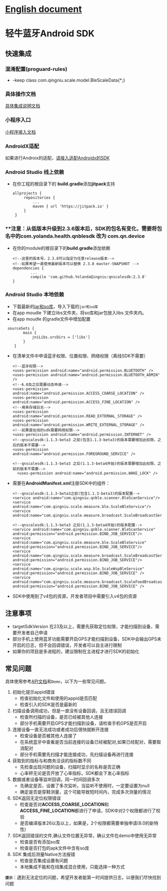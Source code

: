# [English document](https://github.com/YolandaQingniu/qnscalesdk/wiki/English-document)

# 轻牛蓝牙Android SDK

## 快速集成 
### 混淆配置(proguard-rules)
+ -keep class com.qingniu.scale.model.BleScaleData{*;}

### 具体操作文档
[具体集成说明文档](https://yolandaqingniu.gitee.io/sdk-doc/)

### 小程序入口
[小程序接入文档](https://mp.weixin.qq.com/wxopen/plugindevdoc?appid=wx2a4ca48ed5e96748&token=1470542861&lang=zh_CN)

### AndroidX适配
如果进行Androix的适配，[请接入适配Androidx的SDK](https://github.com/YolandaQingniu/qnscalesdkX)

### Android Studio 线上依赖
* 在你工程的根目录下的 **build.gradle**添加**jitpack**支持
   ```
   allprojects {
		repositories {
			...
			maven { url 'https://jitpack.io' }
		}
	}
   ```
###  **注意：从低版本升级到2.3.6版本后，SDK的包名有变化，需要将包名中的com.yolanda.health.qnblesdk 改为 com.qn.device

* 在你的module的根目录下的**build.gradle**添加依赖
	```
	<!--这里的版本号，2.3.8可以指定为任意release版本-->
	<!--如果希望一直使用最新版本可以替换 2.3.8 master-SNAPSHOT -->
	dependencies {
	        ...
	        compile 'com.github.YolandaQingniu:qnscalesdk:2.3.8'
	}
	```
	
### Android Studio  本地依赖
* 下载最新的[jar和so库](https://github.com/YolandaQingniu/qnscalesdk/releases/download/2.3.8/qnsdk-2.3.8-Android.zip)，导入下载的`jar和so库`
* 在app moudle 下建立libs文件夹，将so库和jar包放入libs 文件夹内。
*  在app moudle 的gradle文件中增加配置
```
 sourceSets {
        main {
            jniLibs.srcDirs = ['libs']
        }
    }
```    
 
* 在清单文件中申请蓝牙权限、位置权限、网络权限（离线SDK不需要）
    ```
   <!--蓝牙权限-->
   <uses-permission android:name="android.permission.BLUETOOTH" />
   <uses-permission android:name="android.permission.BLUETOOTH_ADMIN" />
   <!--6.0及之后需要动态申请-->
   <uses-permission android:name="android.permission.ACCESS_COARSE_LOCATION" />
   <uses-permission android:name="android.permission.ACCESS_FINE_LOCATION" />
   <!--用来存储日志-->
   <uses-permission android:name="android.permission.READ_EXTERNAL_STORAGE" />
   <uses-permission android:name="android.permission.WRITE_EXTERNAL_STORAGE" />
   <!--如果是在线的sdk需要网络权限-->
   <uses-permission android:name="android.permission.INTERNET" />
   <!--qnscalesdk:1.1.3-beta3 之前(包含1.1.3-beta3)的版本需要增加此权限，之后的版本不需要-->
   <uses-permission android:name="android.permission.FOREGROUND_SERVICE" />

   <!--qnscalesdk:1.1.3-beta3 之后(1.1.3-beta4开始)的版本需要增加此权限，之前的版本不需要-->
      <uses-permission android:name="android.permission.WAKE_LOCK" />
    ```
* 需要在**AndroidManifest.xml**注册SDK中的组件：

	```
  <!--qnscalesdk:1.1.3-beta3之前(包含1.1.3-beta3)的版本配置-->
  <service android:name="com.qingniu.qnble.scanner.BleScanService"/>
  <service android:name="com.qingniu.scale.measure.ble.ScaleBleService"/>
   <service android:name="com.qingniu.scale.measure.broadcast.ScaleBroadcastService"/>
   ```
   ```
  <!--qnscalesdk:1.1.3-beta3 之后(1.1.3-beta4开始)的版本配置-->
   <service android:name="com.qingniu.qnble.scanner.BleScanService" android:permission="android.permission.BIND_JOB_SERVICE"/>
   <service android:name="com.qingniu.scale.measure.ble.ScaleBleService" android:permission="android.permission.BIND_JOB_SERVICE"/>
   <service android:name="com.qingniu.scale.measure.broadcast.ScaleBroadcastService" android:permission="android.permission.BIND_JOB_SERVICE"/>
   <service android:name="com.qingniu.scale.wsp.ble.ScaleWspBleService" android:permission="android.permission.BIND_JOB_SERVICE" />
   <service android:name="com.qingniu.scale.measure.broadcast.ScaleFoodBroadcastService" android:permission="android.permission.BIND_JOB_SERVICE" />
    ```
* SDK中使用到了v4包的资源，开发者项目中需要引入v4包的资源

## 注意事项
- targetSdkVersion 在23及以上，需要先获取定位权限，才能扫描到设备，需要开发者自己申请
- 部分手机上使用蓝牙功能需要开启GPS才能扫描到设备，SDK中会输出GPS未开启的日志，但不会回调错误，开发者可以自主进行限制
- 如果你的项目是多进程的，建议限制在主进程才进行SDK的初始化

## 常见问题
具体使用参考[API文档](https://yolandaqingniu.gitee.io/sdk-doc/)和`Demo`，以下为一些常见问题。

1. 初始化提示appid错误
    + 检查初始化文件和使用的appid是否匹配
    + 检查引入的SDK是否是最新的
2. 扫描设备调用成功，但是一直没有设备回调，且无错误回调
    + 检查所扫描的设备，是否已经被其他人连接
    + 部分手机需要开启GPS才能扫描到设备，请检查手机GPS是否开启
3. 连接设备一直无法成功或者成功后很快就断开连接
    + 检查设备是否被其他人连接了
    + 在系统蓝牙中查看是否当前连接的设备已经被配对,如果已经配对，需要取消配对
    + 部分手机需要先扫描才能连接成功，先扫描设备再进行连接
4. 获取到的指标与和商务洽谈的指标数不同
    + 先检查出现问题的设备，扫描时显示的名称是否正确
    + 心率秤无论是否开放了心率指标，SDK都会下发心率指标
5. 数据或者设备等监听回调，同一时间回调多次
    + 先确定是否，设置了多次监听。当监听不使用时，一定要设置为null
    + 确定是否是穿鞋测量，这个可能导致短时间内，完成多次测量的情况
6. SDK返回无定位权限错误
    + 检查是否对**ACCESS_COARSE_LOCATION**和**ACCESS_FINE_LOCATION**都进行了申请，SDK中对2个权限都进行了校验
    + 是否编译版本26以及以上，如果是，2个权限都需要单独申请(8.0的新特性)
7. SDK返回错误的文件,确认文件位置无异常，确认文件在demo中使用无异常
    + 检查是否有添加so库
    + 检查是否打包的apk文件中含有so库
8. SDK 集成后测量Native方法报错
    + 检查是否集成设置有问题
    + 本地集成不能和在线集成混合使用，只能选择一种方式
    
**`提示`**：遇到无法定位的问题，希望开发者能第一时间提供日志，以便我们尽快找到问题    
